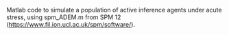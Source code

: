 Matlab code to simulate a population of active inference agents under acute stress, using spm_ADEM.m from SPM 12 (https://www.fil.ion.ucl.ac.uk/spm/software/).
